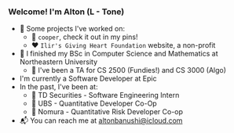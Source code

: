 ### Welcome! I'm Alton (L - Tone) 

- 🔨 Some projects I've worked on:
  - 🐶 `cooper`, check it out in my pins!
  - ❤️ `Ilir's Giving Heart Foundation` website, a non-profit
- 🏫 I finished my BSc in Computer Science and Mathematics at Northeastern University
  - 📝 I've been a TA for CS 2500 (Fundies!) and CS 3000 (Algo)
- I'm currently a Software Developer at Epic
- In the past, I've been at:
  - 🗽 TD Securities - Software Engineering Intern
  - 🏦 UBS - Quantitative Developer Co-Op
  - 🎲 Nomura - Quantitative Risk Developer Co-op
- 📬 You can reach me at [altonbanushi@icloud.com](mailto:altonbanushi@icloud.com)

<!--
**banushi-a/banushi-a** is a ✨ _special_ ✨ repository because its `README.md` (this file) appears on your GitHub profile.

Here are some ideas to get you started:

- 🔭 I’m currently working on ...
- 🌱 I’m currently learning ...
- 👯 I’m looking to collaborate on ...
- 🤔 I’m looking for help with ...
- 💬 Ask me about ...
- 📫 How to reach me: ...
- 😄 Pronouns: ...
- ⚡ Fun fact: ...
-->
